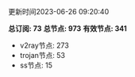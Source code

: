 更新时间2023-06-26 09:20:40

**总订阅: 73**
**总节点: 973**
**有效节点: 341**
- v2ray节点: 273
- trojan节点: 53
- ss节点: 15
